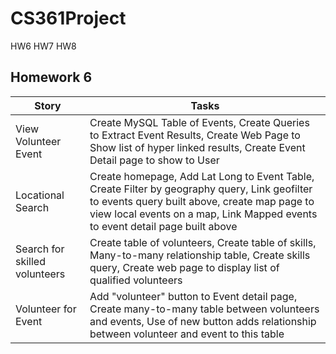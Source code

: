 # CS361Project
HW6 HW7 HW8

## Homework 6

| Story | Tasks |
| ------- | -------- |
| View Volunteer Event | Create MySQL Table of Events, Create Queries to Extract Event Results, Create Web Page to Show list of hyper linked results, Create Event Detail page to show to User |
| Locational Search | Create homepage, Add Lat Long to Event Table, Create Filter by geography query, Link geofilter to events query built above, create map page to view local events on a map, Link Mapped events to event detail page built above |
| Search for skilled volunteers | Create table of volunteers, Create table of skills, Many-to-many  relationship table, Create skills query, Create web page to display list of qualified volunteers |
| Volunteer for Event | Add "volunteer" button to Event detail page, Create many-to-many table between volunteers and events, Use of new button adds relationship between volunteer and event to this table|
